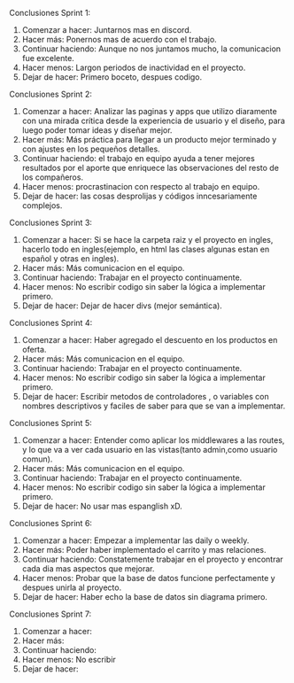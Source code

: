 Conclusiones Sprint 1:
1. Comenzar a hacer: Juntarnos mas en discord.
2. Hacer más: Ponernos mas de acuerdo con el trabajo.
3. Continuar haciendo: Aunque no nos juntamos mucho, la comunicacion fue excelente.
4. Hacer menos: Largon periodos de inactividad en el proyecto.
5. Dejar de hacer: Primero boceto, despues codigo.

Conclusiones Sprint 2:
1. Comenzar a hacer: Analizar las paginas y apps que utilizo diaramente con una mirada crítica desde la experiencia de usuario y el diseño, para luego poder tomar ideas y diseñar mejor.
2. Hacer más: Más práctica para llegar a un producto mejor terminado y con ajustes en los pequeños detalles.
3. Continuar haciendo: el trabajo en equipo ayuda a tener mejores resultados por el aporte que enriquece las observaciones del resto de los compañeros.
4. Hacer menos: procrastinacion con respecto al trabajo en equipo.
5. Dejar de hacer: las cosas desprolijas y códigos inncesariamente complejos.

Conclusiones Sprint 3:
1. Comenzar a hacer: Si se hace la carpeta raiz y el proyecto en ingles, hacerlo todo en ingles(ejemplo, en html las clases algunas estan en español y otras en ingles).
2. Hacer más: Más comunicacion en el equipo.
3. Continuar haciendo: Trabajar en el proyecto continuamente.
4. Hacer menos: No escribir codigo sin saber la lógica a implementar primero.
5. Dejar de hacer: Dejar de hacer divs (mejor semántica).

Conclusiones Sprint 4:
1. Comenzar a hacer: Haber agregado el descuento en los productos en oferta. 
2. Hacer más: Más comunicacion en el equipo.
3. Continuar haciendo: Trabajar en el proyecto continuamente.
4. Hacer menos: No escribir codigo sin saber la lógica a implementar primero.
5. Dejar de hacer: Escribir metodos de controladores , o variables con nombres descriptivos y faciles de saber para que se van a implementar.

Conclusiones Sprint 5:
1. Comenzar a hacer: Entender como aplicar los middlewares a las routes, y lo que va a ver cada usuario en las vistas(tanto admin,como usuario comun).
2. Hacer más: Más comunicacion en el equipo.
3. Continuar haciendo: Trabajar en el proyecto continuamente.
4. Hacer menos: No escribir codigo sin saber la lógica a implementar primero.
5. Dejar de hacer: No usar mas espanglish xD.

Conclusiones Sprint 6:
1. Comenzar a hacer: Empezar a implementar las daily o weekly.
2. Hacer más: Poder haber implementado el carrito y mas relaciones.
3. Continuar haciendo: Constatemente trabajar en el proyecto y encontrar cada dia mas aspectos que mejorar.
4. Hacer menos: Probar que la base de datos funcione perfectamente y despues unirla al proyecto. 
5. Dejar de hacer: Haber echo la base de datos sin diagrama primero.

Conclusiones Sprint 7:
1. Comenzar a hacer: 
2. Hacer más: 
3. Continuar haciendo: 
4. Hacer menos: No escribir 
5. Dejar de hacer: 